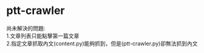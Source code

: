 # ptt-crawler


尚未解決的問題:<br>
1.文章列表只能點擊第一篇文章<br>
2.指定文章抓取內文(content.py)能夠抓到，但是(ptt-crawler.py)卻無法抓到內文<br>